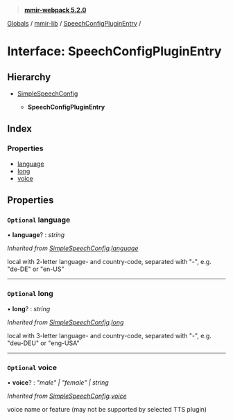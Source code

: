 > **[mmir-webpack 5.2.0](../README.md)**

[Globals](../README.md) / [mmir-lib](../modules/mmir_lib.md) / [SpeechConfigPluginEntry](mmir_lib.speechconfigpluginentry.md) /

# Interface: SpeechConfigPluginEntry

## Hierarchy

* [SimpleSpeechConfig](mmir_lib.simplespeechconfig.md)

  * **SpeechConfigPluginEntry**

## Index

### Properties

* [language](mmir_lib.speechconfigpluginentry.md#optional-language)
* [long](mmir_lib.speechconfigpluginentry.md#optional-long)
* [voice](mmir_lib.speechconfigpluginentry.md#optional-voice)

## Properties

### `Optional` language

• **language**? : *string*

*Inherited from [SimpleSpeechConfig](mmir_lib.simplespeechconfig.md).[language](mmir_lib.simplespeechconfig.md#optional-language)*

local with 2-letter language- and country-code, separated with "-", e.g. "de-DE" or "en-US"

___

### `Optional` long

• **long**? : *string*

*Inherited from [SimpleSpeechConfig](mmir_lib.simplespeechconfig.md).[long](mmir_lib.simplespeechconfig.md#optional-long)*

local with 3-letter language- and country-code, separated with "-", e.g. "deu-DEU" or "eng-USA"

___

### `Optional` voice

• **voice**? : *"male" | "female" | string*

*Inherited from [SimpleSpeechConfig](mmir_lib.simplespeechconfig.md).[voice](mmir_lib.simplespeechconfig.md#optional-voice)*

voice name or feature (may not be supported by selected TTS plugin)